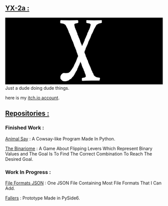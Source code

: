 ## [YX-2a :](https://github.com/YX-2a)
![Spinning Logo !](./source/logo_spin.gif)
Just a dude doing dude things.

here is my [itch.io account](https://yuxu-42.itch.io/).

## [Repositories :](https://github.com/YX-2a?tab=repositories)
### Finished Work :
[Animal Say](https://github.com/YX-2a/Animal-Say) : A Cowsay-like Program Made In Python.

[The Binariome](https://github.com/YX-2a/The_Binariome) : A Game About Flipping Levers Which Represent Binary Values and The Goal Is To Find The Correct Combination To Reach The Desired Goal.

### Work In Progress :
[File Formats JSON](https://github.com/YX-2a/File-Formats-JSON) : One JSON File Containing Most File Formats That I Can Add.

[Fallers](https://github.com/YX-2a/Fallers) : Prototype Made in PySide6.

